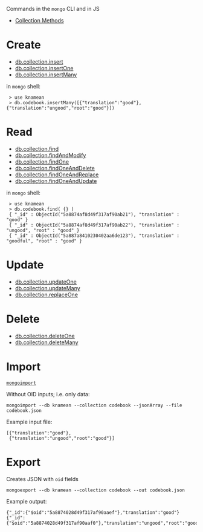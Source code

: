 Commands in the `mongo` CLI and in JS

- [Collection Methods](https://docs.mongodb.com/manual/reference/method/js-collection/)

# Create

- [db.collection.insert](https://docs.mongodb.com/manual/reference/method/db.collection.insert/)
- [db.collection.insertOne](https://docs.mongodb.com/manual/reference/method/db.collection.insertOne/)
- [db.collection.insertMany](https://docs.mongodb.com/manual/reference/method/db.collection.insertMany/)

in `mongo` shell:

     > use knamean
     > db.codebook.insertMany([{"translation":"good"}, {"translation":"ungood","root":"good"}])

# Read

- [db.collection.find](https://docs.mongodb.com/manual/reference/method/db.collection.find/)
- [db.collection.findAndModify](https://docs.mongodb.com/manual/reference/method/db.collection.findAndModify/)
- [db.collection.findOne](https://docs.mongodb.com/manual/reference/method/db.collection.findOne/)
- [db.collection.findOneAndDelete](https://docs.mongodb.com/manual/reference/method/db.collection.findOneAndDelete/)
- [db.collection.findOneAndReplace](https://docs.mongodb.com/manual/reference/method/db.collection.findAndReplace/)
- [db.collection.findOneAndUpdate](https://docs.mongodb.com/manual/reference/method/db.collection.findAndUpdate/)

in `mongo` shell:

     > use knamean
     > db.codebook.find( {} )
     { "_id" : ObjectId("5a8874af8d49f317af90ab21"), "translation" : "good" }
     { "_id" : ObjectId("5a8874af8d49f317af90ab22"), "translation" : "ungood", "root" : "good" }
     { "_id" : ObjectId("5a887a8410230402aa6de123"), "translation" : "goodful", "root" : "good" }

# Update

- [db.collection.updateOne](https://docs.mongodb.com/manual/reference/method/db.collection.updateOne)
- [db.collection.updateMany](https://docs.mongodb.com/manual/reference/method/db.collection.updateMany)
- [db.collection.replaceOne](https://docs.mongodb.com/manual/reference/method/db.collection.replaceOne)

# Delete

- [db.collection.deleteOne](https://docs.mongodb.com/manual/reference/method/db.collection.deleteOne)
- [db.collection.deleteMany](https://docs.mongodb.com/manual/reference/method/db.collection.deleteMany)

# Import

[`mongoimport`](https://docs.mongodb.com/manual/reference/program/mongoimport/)

Without OID inputs; i.e. only data:

    mongoimport --db knamean --collection codebook --jsonArray --file codebook.json

Example input file:

    [{"translation":"good"},
     {"translation":"ungood","root":"good"}]

# Export

Creates JSON with `oid` fields

    mongoexport --db knamean --collection codebook --out codebook.json
    
Example output:

    {"_id":{"$oid":"5a8874028d49f317af90aaef"},"translation":"good"}
    {"_id":{"$oid":"5a8874028d49f317af90aaf0"},"translation":"ungood","root":"good"}
